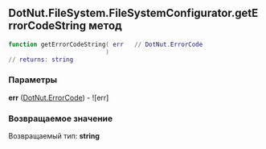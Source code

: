 ## DotNut.FileSystem.FileSystemConfigurator.getErrorCodeString метод


```lua
function getErrorCodeString( err   // DotNut.ErrorCode
                           )
// returns: string
```


### Параметры

**err** ([DotNut.ErrorCode](../../../DotNut/ErrorCode.md)) - ![err]

### Возвращаемое значение

Возвращаемый тип: **string**

